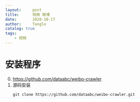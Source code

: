```yaml
---
layout:     post
title:      视频 微博
date:       2020-10-17
author:     Tangle
catalog: true
tags:
    - 视频
---
```


# 安装程序

0. <https://github.com/dataabc/weibo-crawler>
0. 源码安装
    ```
    git clone https://github.com/dataabc/weibo-crawler.git
    ```
